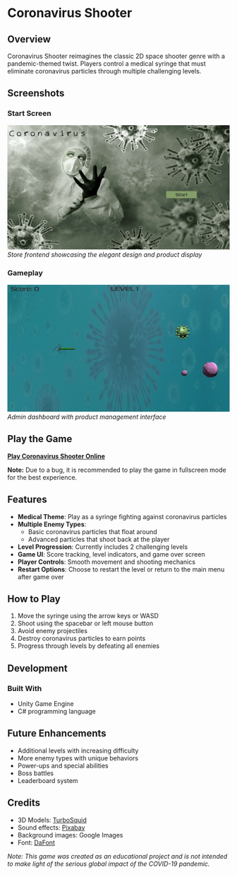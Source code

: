 # Coronavirus Shooter

## Overview

Coronavirus Shooter reimagines the classic 2D space shooter genre with a pandemic-themed twist. Players control a medical syringe that must eliminate coronavirus particles through multiple challenging levels.

## Screenshots

### Start Screen
![Start Screen](images/Starting_Image.png)
*Store frontend showcasing the elegant design and product display*

### Gameplay
![Gameplay](images/Gameplay.png)
*Admin dashboard with product management interface*

## Play the Game

**[Play Coronavirus Shooter Online](https://nightdragon2000.github.io/Coronavirus_Shooter/)**

**Note:** Due to a bug, it is recommended to play the game in fullscreen mode for the best experience.

## Features

- **Medical Theme**: Play as a syringe fighting against coronavirus particles
- **Multiple Enemy Types**: 
  - Basic coronavirus particles that float around
  - Advanced particles that shoot back at the player
- **Level Progression**: Currently includes 2 challenging levels
- **Game UI**: Score tracking, level indicators, and game over screen
- **Player Controls**: Smooth movement and shooting mechanics
- **Restart Options**: Choose to restart the level or return to the main menu after game over




## How to Play

1. Move the syringe using the arrow keys or WASD
2. Shoot using the spacebar or left mouse button
3. Avoid enemy projectiles
4. Destroy coronavirus particles to earn points
5. Progress through levels by defeating all enemies

## Development

### Built With
- Unity Game Engine
- C# programming language

## Future Enhancements
- Additional levels with increasing difficulty
- More enemy types with unique behaviors
- Power-ups and special abilities
- Boss battles
- Leaderboard system

## Credits
- 3D Models: [TurboSquid](https://www.turbosquid.com)
- Sound effects: [Pixabay](https://pixabay.com)
- Background images: Google Images
- Font: [DaFont](https://www.dafont.com)


*Note: This game was created as an educational project and is not intended to make light of the serious global impact of the COVID-19 pandemic.*
